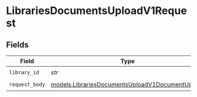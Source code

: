 # LibrariesDocumentsUploadV1Request


## Fields

| Field                                                                                                    | Type                                                                                                     | Required                                                                                                 | Description                                                                                              |
| -------------------------------------------------------------------------------------------------------- | -------------------------------------------------------------------------------------------------------- | -------------------------------------------------------------------------------------------------------- | -------------------------------------------------------------------------------------------------------- |
| `library_id`                                                                                             | *str*                                                                                                    | :heavy_check_mark:                                                                                       | N/A                                                                                                      |
| `request_body`                                                                                           | [models.LibrariesDocumentsUploadV1DocumentUpload](../models/librariesdocumentsuploadv1documentupload.md) | :heavy_check_mark:                                                                                       | N/A                                                                                                      |